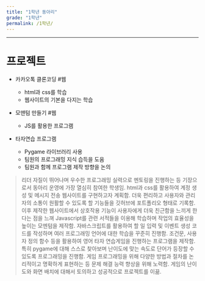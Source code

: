 ```yaml
---
title: "1학년 동아리"
grade: "1학년"
permalink: /1학년/
---
```


---

# 프로젝트

- 카카오톡 클론코딩 #웹

  - html과 css를 학습
  - 웹사이트의 기본을 다지는 학습

- 모맨텀 만들기 #웹

  - JS를 활용한 프로그램

- 타자연습 프로그램
  - Pygame 라이브러리 사용
  - 팀원의 프로그래밍 지식 습득을 도움
  - 팀원과 함께 프로그램 제작 방향을 논의

> 리더 자질이 뛰어나며 우수한 프로그래밍 실력으로 멘토링을 진행하는 등 기장으로서 동아리 운영에 가장 열심히 참여한 학생임. html과 css를 활용하여 계정 생성 및 메시지 전송 웹사이트를 구현하고자 계획함. 더욱 편리하고 사용자와 관리자의 소통이 원활할 수 있도록 할 기능들을 깃허브에 포트폴리오 형태로 기록함. 이후 제작한 웹사이트에서 상호작용 기능이 사용자에게 더욱 친근함을 느끼게 한다는 점을 느껴 Javascript를 관련 서적들을 이용해 학습하며 작업의 효율성을 높이는 모멘텀을 제작함. 자바스크립트를 활용하여 할 일 입력 및 이벤트 생성 코드를 작성하며 여러 프로그래밍 언어에 대한 학습을 꾸준히 진행함. 조건문, 사용자 정의 함수 등을 활용하여 영어 타자 연습게임을 진행하는 프로그램을 제작함. 특히 pygame에 대해 스스로 찾아보며 난이도에 맞는 속도로 단어가 등장할 수 있도록 프로그래밍을 진행함. 게임 프로그래밍을 위해 다양한 방법과 절차를 논리적이고 명확하게 표현하는 등 문제 해결 능력 향상을 위해 노력함. 게임의 난이도와 화면 배치에 대해서 토의하고 성공적으로 프로젝트를 이끎.
